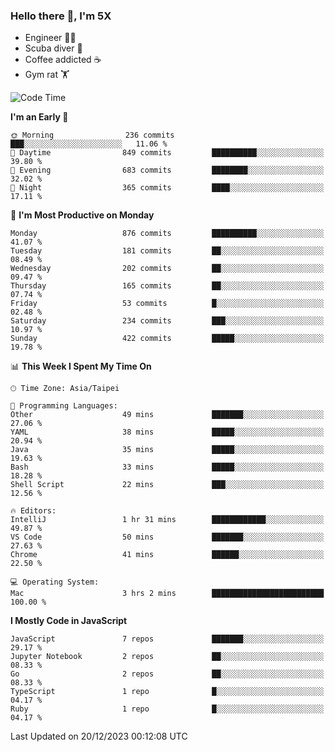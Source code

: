 ### Hello there 👋, I'm 5X

* Engineer 👨‍💻
* Scuba diver 🤿
* Coffee addicted ☕️
* Gym rat 🏋️

<!--START_SECTION:waka-->
![Code Time](http://img.shields.io/badge/Code%20Time-681%20hrs%2042%20mins-blue)

**I'm an Early 🐤** 

```text
🌞 Morning                236 commits         ███░░░░░░░░░░░░░░░░░░░░░░   11.06 % 
🌆 Daytime                849 commits         ██████████░░░░░░░░░░░░░░░   39.80 % 
🌃 Evening                683 commits         ████████░░░░░░░░░░░░░░░░░   32.02 % 
🌙 Night                  365 commits         ████░░░░░░░░░░░░░░░░░░░░░   17.11 % 
```
📅 **I'm Most Productive on Monday** 

```text
Monday                   876 commits         ██████████░░░░░░░░░░░░░░░   41.07 % 
Tuesday                  181 commits         ██░░░░░░░░░░░░░░░░░░░░░░░   08.49 % 
Wednesday                202 commits         ██░░░░░░░░░░░░░░░░░░░░░░░   09.47 % 
Thursday                 165 commits         ██░░░░░░░░░░░░░░░░░░░░░░░   07.74 % 
Friday                   53 commits          █░░░░░░░░░░░░░░░░░░░░░░░░   02.48 % 
Saturday                 234 commits         ███░░░░░░░░░░░░░░░░░░░░░░   10.97 % 
Sunday                   422 commits         █████░░░░░░░░░░░░░░░░░░░░   19.78 % 
```


📊 **This Week I Spent My Time On** 

```text
🕑︎ Time Zone: Asia/Taipei

💬 Programming Languages: 
Other                    49 mins             ███████░░░░░░░░░░░░░░░░░░   27.06 % 
YAML                     38 mins             █████░░░░░░░░░░░░░░░░░░░░   20.94 % 
Java                     35 mins             █████░░░░░░░░░░░░░░░░░░░░   19.63 % 
Bash                     33 mins             █████░░░░░░░░░░░░░░░░░░░░   18.28 % 
Shell Script             22 mins             ███░░░░░░░░░░░░░░░░░░░░░░   12.56 % 

🔥 Editors: 
IntelliJ                 1 hr 31 mins        ████████████░░░░░░░░░░░░░   49.87 % 
VS Code                  50 mins             ███████░░░░░░░░░░░░░░░░░░   27.63 % 
Chrome                   41 mins             ██████░░░░░░░░░░░░░░░░░░░   22.50 % 

💻 Operating System: 
Mac                      3 hrs 2 mins        █████████████████████████   100.00 % 
```

**I Mostly Code in JavaScript** 

```text
JavaScript               7 repos             ███████░░░░░░░░░░░░░░░░░░   29.17 % 
Jupyter Notebook         2 repos             ██░░░░░░░░░░░░░░░░░░░░░░░   08.33 % 
Go                       2 repos             ██░░░░░░░░░░░░░░░░░░░░░░░   08.33 % 
TypeScript               1 repo              █░░░░░░░░░░░░░░░░░░░░░░░░   04.17 % 
Ruby                     1 repo              █░░░░░░░░░░░░░░░░░░░░░░░░   04.17 % 
```




 Last Updated on 20/12/2023 00:12:08 UTC
<!--END_SECTION:waka-->
